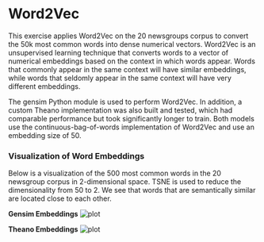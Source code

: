 # Word2Vec

This exercise applies Word2Vec on the 20 newsgroups corpus to convert the 50k most common words into
dense numerical vectors. Word2Vec is an unsupervised learning technique that converts words to a vector
of numerical embeddings based on the context in which words appear. Words that commonly appear
in the same context will have similar embeddings, while words that seldomly appear in the same
context will have very different embeddings.

The gensim Python module is used to perform Word2Vec. In addition, a custom Theano implementation was
also built and tested, which had comparable performance but took significantly longer to train. Both models use
the continuous-bag-of-words implementation of Word2Vec and use an embedding size of 50.

### Visualization of Word Embeddings

Below is a visualization of the 500 most common words in the 20 newsgroup corpus in 2-dimensional space. 
TSNE is used to reduce the dimensionality from 50 to 2. We see that words that are semantically similar
are located close to each other.

**Gensim Embeddings**
![plot](https://github.com/iamshang1/Projects/blob/master/Basic_ML/Word2Vec/plot_gensim.png)

**Theano Embeddings**
![plot](https://github.com/iamshang1/Projects/blob/master/Basic_ML/Word2Vec/plot_theano.png)